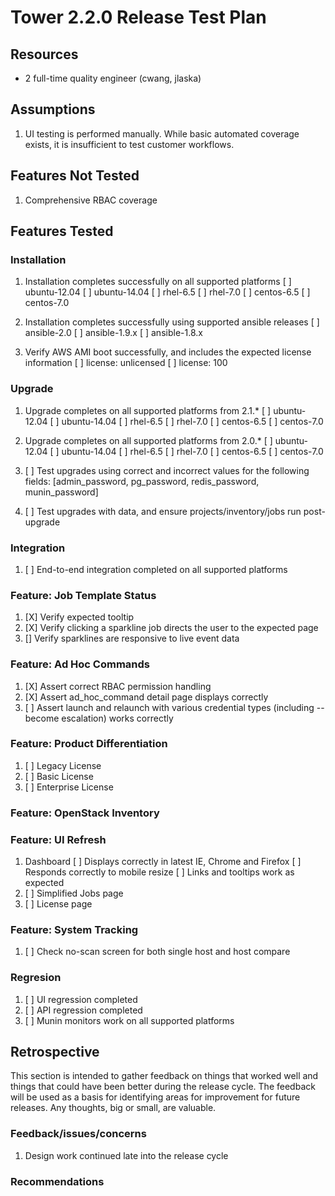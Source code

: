 # Tower 2.2.0 Release Test Plan

## Resources
* 2 full-time quality engineer (cwang, jlaska)

## Assumptions
1. UI testing is performed manually.  While basic automated coverage exists, it is insufficient to test customer workflows.

## Features Not Tested
1. Comprehensive RBAC coverage

## Features Tested

### Installation
1. Installation completes successfully on all supported platforms
    [ ] ubuntu-12.04
    [ ] ubuntu-14.04
    [ ] rhel-6.5
    [ ] rhel-7.0
    [ ] centos-6.5
    [ ] centos-7.0

2. Installation completes successfully using supported ansible releases
    [ ] ansible-2.0
    [ ] ansible-1.9.x
    [ ] ansible-1.8.x

3. Verify AWS AMI boot successfully, and includes the expected license information
    [ ] license: unlicensed
    [ ] license: 100

### Upgrade
1. Upgrade completes on all supported platforms from 2.1.*
    [ ] ubuntu-12.04
    [ ] ubuntu-14.04
    [ ] rhel-6.5
    [ ] rhel-7.0
    [ ] centos-6.5
    [ ] centos-7.0

2. Upgrade completes on all supported platforms from 2.0.*
    [ ] ubuntu-12.04
    [ ] ubuntu-14.04
    [ ] rhel-6.5
    [ ] rhel-7.0
    [ ] centos-6.5
    [ ] centos-7.0

2. [ ] Test upgrades using correct and incorrect values for the following fields: [admin_password, pg_password, redis_password, munin_password]
3. [ ] Test upgrades with data, and ensure projects/inventory/jobs run post-upgrade

### Integration
1. [ ] End-to-end integration completed on all supported platforms

### Feature: Job Template Status
1. [X] Verify expected tooltip
2. [X] Verify clicking a sparkline job directs the user to the expected page
3. [] Verify sparklines are responsive to live event data

### Feature: Ad Hoc Commands
1. [X] Assert correct RBAC permission handling
1. [X] Assert ad_hoc_command detail page displays correctly
1. [ ] Assert launch and relaunch with various credential types (including --become escalation) works correctly

### Feature: Product Differentiation
1. [ ] Legacy License
2. [ ] Basic License
3. [ ] Enterprise License

### Feature: OpenStack Inventory

### Feature: UI Refresh
1. Dashboard
   [ ] Displays correctly in latest IE, Chrome and Firefox
   [ ] Responds correctly to mobile resize
   [ ] Links and tooltips work as expected
2. [ ] Simplified Jobs page
3. [ ] License page

### Feature: System Tracking
1. [ ] Check no-scan screen for both single host and host compare

### Regresion
1. [ ] UI regression completed
2. [ ] API regression completed
3. [ ] Munin monitors work on all supported platforms

## Retrospective

This section is intended to gather feedback on things that worked well and
things that could have been better during the release cycle. The feedback will
be used as a basis for identifying areas for improvement for future releases.
Any thoughts, big or small, are valuable.

### Feedback/issues/concerns
1. Design work continued late into the release cycle

### Recommendations
